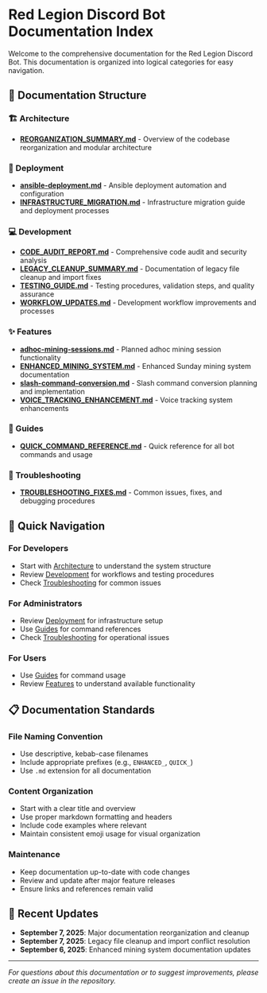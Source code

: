 # Red Legion Discord Bot Documentation Index

Welcome to the comprehensive documentation for the Red Legion Discord Bot. This documentation is organized into logical categories for easy navigation.

## 📁 Documentation Structure

### 🏗️ Architecture

- **[REORGANIZATION_SUMMARY.md](architecture/REORGANIZATION_SUMMARY.md)** - Overview of the codebase reorganization and modular architecture

### 🚀 Deployment

- **[ansible-deployment.md](deployment/ansible-deployment.md)** - Ansible deployment automation and configuration
- **[INFRASTRUCTURE_MIGRATION.md](deployment/INFRASTRUCTURE_MIGRATION.md)** - Infrastructure migration guide and deployment processes

### 💻 Development

- **[CODE_AUDIT_REPORT.md](development/CODE_AUDIT_REPORT.md)** - Comprehensive code audit and security analysis
- **[LEGACY_CLEANUP_SUMMARY.md](development/LEGACY_CLEANUP_SUMMARY.md)** - Documentation of legacy file cleanup and import fixes
- **[TESTING_GUIDE.md](development/TESTING_GUIDE.md)** - Testing procedures, validation steps, and quality assurance
- **[WORKFLOW_UPDATES.md](development/WORKFLOW_UPDATES.md)** - Development workflow improvements and processes

### ✨ Features

- **[adhoc-mining-sessions.md](features/adhoc-mining-sessions.md)** - Planned adhoc mining session functionality
- **[ENHANCED_MINING_SYSTEM.md](features/ENHANCED_MINING_SYSTEM.md)** - Enhanced Sunday mining system documentation
- **[slash-command-conversion.md](features/slash-command-conversion.md)** - Slash command conversion planning and implementation
- **[VOICE_TRACKING_ENHANCEMENT.md](features/VOICE_TRACKING_ENHANCEMENT.md)** - Voice tracking system enhancements

### 📖 Guides

- **[QUICK_COMMAND_REFERENCE.md](guides/QUICK_COMMAND_REFERENCE.md)** - Quick reference for all bot commands and usage

### 🔧 Troubleshooting

- **[TROUBLESHOOTING_FIXES.md](troubleshooting/TROUBLESHOOTING_FIXES.md)** - Common issues, fixes, and debugging procedures

## 🎯 Quick Navigation

### For Developers

- Start with [Architecture](architecture/) to understand the system structure
- Review [Development](development/) for workflows and testing procedures
- Check [Troubleshooting](troubleshooting/) for common issues

### For Administrators

- Review [Deployment](deployment/) for infrastructure setup
- Use [Guides](guides/) for command references
- Check [Troubleshooting](troubleshooting/) for operational issues

### For Users

- Use [Guides](guides/) for command usage
- Review [Features](features/) to understand available functionality

## 📋 Documentation Standards

### File Naming Convention

- Use descriptive, kebab-case filenames
- Include appropriate prefixes (e.g., `ENHANCED_`, `QUICK_`)
- Use `.md` extension for all documentation

### Content Organization

- Start with a clear title and overview
- Use proper markdown formatting and headers
- Include code examples where relevant
- Maintain consistent emoji usage for visual organization

### Maintenance

- Keep documentation up-to-date with code changes
- Review and update after major feature releases
- Ensure links and references remain valid

## 🔄 Recent Updates

- **September 7, 2025**: Major documentation reorganization and cleanup
- **September 7, 2025**: Legacy file cleanup and import conflict resolution
- **September 6, 2025**: Enhanced mining system documentation updates

---

*For questions about this documentation or to suggest improvements, please create an issue in the repository.*
